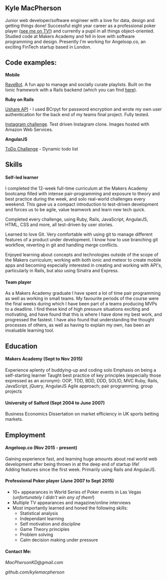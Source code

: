 ## Kyle MacPherson

Junior web developer/software engineer with a love for data, design and getting things done! Successful eight year career as a professional poker player ([see me on TV!](https://youtu.be/pkXecSRDZ9s?t=1037)) and currently a pupil in all things object-oriented. Studied code at Makers Academy and fell in love with software programming and design. Presently I'm working for Angeloop.co, an exciting FinTech startup based in London.

## Code examples:

__Mobile__

[RaveBot](https://github.com/KyleMacPherson/RaveBot). A fun app to manage and socially curate playlists. Built on the Ionic framework with a Rails backend (which you can find [here](https://github.com/KyleMacPherson/RaveBot_API)).

__Ruby on Rails__

[Ushare API](https://github.com/KyleMacPherson/UShare) - I used BCrpyt for password encryption and wrote my own user authentication for the back end of my teams final project. Fully tested.

[Instagram challenge](https://github.com/KyleMacPherson/instagram-challenge). Test driven Instagram clone. Images hosted with Amazon Web Services.

__AngularJS__

[ToDo Challenge](https://github.com/KyleMacPherson/todo_challenge) - Dynamic todo list

## Skills

#### Self-led learner

I completed the 12-week full-time curriculum at the Makers Academy bootcamp filled with intense pair-programming and exposure to theory and best practice during the week, and solo real-world challenges every weekend. This gave us a compact introduction to test-driven development and forces us to be agile, value teamwork and learn new tech quick.

Completed every challenge, using Ruby, Rails, JavaScript, AngularJS, HTML, CSS and more, all test-driven by user stories.

Learned to love Git. Very comfortable with using git to manage different features of a product under development. I know how to use branching git workflow, reverting in git and handling merge conflicts.

Enjoyed learning about concepts and technologies outside of the scope of the Makers curriculum; working with both ionic and meteor to create mobile apps and becoming especially interested in creating and working with API's, particularly in Rails, but also using Sinatra and Express.

#### Team player

As a Makers Academy graduate I have spent a lot of time pair programming as well as working in small teams. My favourite periods of the course were the final weeks during which I have been part of a teams producing MVPs to a deadline. I find these kind of high pressure situations exciting and motivating, and have found that this is where I have done my best work, and progressed the fastest. I have also found that understanding the thought processes of others, as well as having to explain my own, has been an invaluable learning tool.

## Education

#### Makers Academy (Sept to Nov 2015)

Experience aplenty of buddying-up and coding solo
Emphasis on being a self-starting learner
Taught best practice of key principles (especially those expressed as an acronym): OOP, TDD, BDD, DDD, SOLID, MVC
Ruby, Rails, JavaScript, jQuery, AngularJS
Agile approach; pair programming; group projects


#### University of Salford (Sept 2004 to June 2007)

Business Economics
Dissertation on market efficiency in UK sports betting markets.

## Employment

#### Angeloop.co (Nov 2015 - present)

Gaining experience fast, and learning huge amounts about real world web development after being thrown in at the deep end of startup life!  
Adding features since the first week.
Primarily using Rails and AngularJS.

#### Professional Poker player (June 2007 to Sept 2015)

+ 10+ appearances in World Series of Poker events in Las Vegas (_unfortunately I didn't win any of them!_)
+ Multiple TV appearances and magazine/online interviews
+ Most importantly learned and honed the following skills:
  + Statistical analysis
  + Independant learning
  + Self motivation and discipline
  + Game Theory principles
  + Problem solving
  + Calm decision making under pressure

#### Contact Me:

_MacPhersonKD@gmail.com_

_github.com/kylemacpherson_
